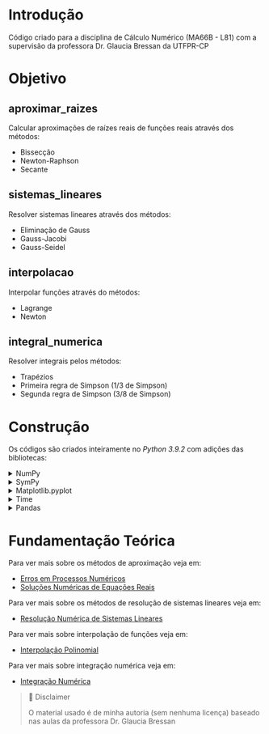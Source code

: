 # Introdução

Código criado para a disciplina de Cálculo Numérico (MA66B - L81) com a supervisão da professora Dr. Glaucia Bressan da UTFPR-CP

# Objetivo

## aproximar_raizes

Calcular aproximações de raízes reais de funções reais através dos métodos:

* Bissecção
* Newton-Raphson
* Secante

## sistemas_lineares

Resolver sistemas lineares através dos métodos:

* Eliminação de Gauss
* Gauss-Jacobi
* Gauss-Seidel

## interpolacao

Interpolar funções através do métodos:

* Lagrange
* Newton

## integral_numerica

Resolver integrais pelos métodos:

* Trapézios
* Primeira regra de Simpson (1/3 de Simpson)
* Segunda regra de Simpson (3/8 de Simpson)

# Construção

Os códigos são criados inteiramente no *Python 3.9.2* com adições das bibliotecas:

<details>
  <summary>NumPy</summary>	

  Biblioteca que adiciona funções matemática como cosseno, seno, tangente, módulo, função teto e logaritmos. Além disso, adiciona constantes matemáticas como número de euler (e) e pi.

  [Veja mais](https://numpy.org/)

</details>

<details>	
  <summary>SymPy</summary>

  Biblioteca de linguagem simbólica que tem imbutido métodos de integração e derivação. A biblioteca trabalha com strings e é possível converter-las em função anônimas (lambda) através da função lambdify().

  [Veja mais](https://www.sympy.org/en/index.html)

</details>

<details>
  <summary>Matplotlib.pyplot</summary>

  Biblioteca usada para plotar gráficos de funções e mostrar a precisão dos métodos a cada iteração.

  [Veja mais](https://matplotlib.org/)

</details>

<details>	
  <summary>Time</summary>

  Biblioteca padrão do Python para manipulação de tempo no código. Aqui usada para dar um pause possibilitando ao usuário ler informações na tela

  [Veja mais](https://docs.python.org/3/library/time.html)

</details>

<details>	
  <summary>Pandas</summary>

  Biblioteca do Python para análise/ciência de dados. Aqui usada para criar uma estrutura dataframe.

  [Veja mais](https://pandas.pydata.org/)

</details>

# Fundamentação Teórica

Para ver mais sobre os métodos de aproximação veja em:
* [Erros em Processos Numéricos](https://www.notion.so/esdrasbattosti/T-pico-1-Erros-em-Processos-Num-ricos-d25d1ca4d38b41f2932728ce275a385d)
* [Soluções Numéricas de Equações Reais](https://www.notion.so/esdrasbattosti/T-pico-2-Solu-es-Num-ricas-de-Equa-es-Reais-921ab1dc5de747f29af5aff004653fda)

Para ver mais sobre os métodos de resolução de sistemas lineares veja em:

* [Resolução Numérica de Sistemas Lineares](https://www.notion.so/esdrasbattosti/T-pico-3-Resolu-o-Num-rica-de-Sistemas-Lineares-94d7ed40ba084e9aa0cb06c2e38001a4)

Para ver mais sobre interpolação de funções veja em:

* [Interpolação Polinomial](https://www.notion.so/esdrasbattosti/T-pico-4-Interpola-o-de-fun-es-2b78010c729045eea12fd28a16bff67f)

Para ver mais sobre integração numérica veja em:

* [Integração Numérica](https://www.notion.so/esdrasbattosti/T-pico-5-Integra-o-Num-rica-c5ca04477155478f897547e15fbea565)

> 📘 Disclaimer
>
> O material usado é de minha autoria (sem nenhuma licença) baseado nas aulas da professora Dr. Glaucia Bressan

